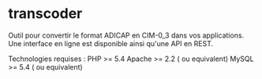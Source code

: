 # transcoder
Outil pour convertir le format ADICAP en CIM-0_3 dans vos applications. Une interface en ligne est disponible ainsi qu'une API en REST.

Technologies requises : 
PHP >= 5.4
Apache >= 2.2 ( ou equivalent)
MySQL >= 5.4 ( ou equivalent)
